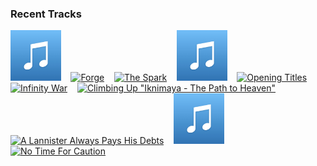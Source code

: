 ### Recent Tracks
[<img src='https://github.com/atfinke/atfinke/blob/master/placeholder.jpeg?raw=true' width='16%' height='16%' alt='Hedwigs Theme (From "Harry Potter and the Chamber of Secrets")'>](https://www.last.fm/music/john%2bwilliams/_/hedwig%2527s%2btheme%2b%2528from%2b%2522harry%2bpotter%2band%2bthe%2bchamber%2bof%2bsecrets%2522%2529)&nbsp;&nbsp;&nbsp;&nbsp;[<img src='https://lastfm.freetls.fastly.net/i/u/300x300/ad44dc8f53daaf1e7680eb380ab1eab6.png' width='16%' height='16%' alt='Forge'>](https://www.last.fm/music/alan%2bsilvestri/_/forge)&nbsp;&nbsp;&nbsp;&nbsp;[<img src='https://lastfm.freetls.fastly.net/i/u/300x300/bd0cfbae16bc951457828a020d972829.png' width='16%' height='16%' alt='The Spark'>](https://www.last.fm/music/john%2bwilliams/_/the%2bspark)&nbsp;&nbsp;&nbsp;&nbsp;[<img src='https://github.com/atfinke/atfinke/blob/master/placeholder.jpeg?raw=true' width='16%' height='16%' alt='Yodas Theme - From "Star Wars: The Empire Strikes Back"'>](https://www.last.fm/music/london%2bvoices/_/yoda%2527s%2btheme%2b-%2bfrom%2b%2522star%2bwars%253a%2bthe%2bempire%2bstrikes%2bback%2522)&nbsp;&nbsp;&nbsp;&nbsp;[<img src='https://lastfm.freetls.fastly.net/i/u/300x300/bfb91a5ba3124bf5b67a3a9dde93eb50.png' width='16%' height='16%' alt='Opening Titles'>](https://www.last.fm/music/david%2barnold%2b%2526%2bmichael%2bprice/_/opening%2btitles)&nbsp;&nbsp;&nbsp;&nbsp;<br>[<img src='https://lastfm.freetls.fastly.net/i/u/300x300/ad44dc8f53daaf1e7680eb380ab1eab6.png' width='16%' height='16%' alt='Infinity War'>](https://www.last.fm/music/alan%2bsilvestri/_/infinity%2bwar)&nbsp;&nbsp;&nbsp;&nbsp;[<img src='https://lastfm.freetls.fastly.net/i/u/300x300/96507e89022c4f9c9e06f2735607a832.png' width='16%' height='16%' alt='Climbing Up "Iknimaya - The Path to Heaven"'>](https://www.last.fm/music/james%2bhorner/_/climbing%2bup%2b%2522iknimaya%2b-%2bthe%2bpath%2bto%2bheaven%2522)&nbsp;&nbsp;&nbsp;&nbsp;[<img src='https://lastfm.freetls.fastly.net/i/u/300x300/7d87fa75c63a4f8484d121dfde6175e8.png' width='16%' height='16%' alt='A Lannister Always Pays His Debts'>](https://www.last.fm/music/ramin%2bdjawadi/_/a%2blannister%2balways%2bpays%2bhis%2bdebts)&nbsp;&nbsp;&nbsp;&nbsp;[<img src='https://github.com/atfinke/atfinke/blob/master/placeholder.jpeg?raw=true' width='16%' height='16%' alt='Parlay - From "Pirates of the Caribbean: At Worlds End"/Score'>](https://www.last.fm/music/hans%2bzimmer/_/parlay%2b-%2bfrom%2b%2522pirates%2bof%2bthe%2bcaribbean%253a%2bat%2bworld%2527s%2bend%2522%252fscore)&nbsp;&nbsp;&nbsp;&nbsp;[<img src='https://lastfm.freetls.fastly.net/i/u/300x300/d0a430fbde6644dcc45d9cd2aaa4e930.png' width='16%' height='16%' alt='No Time For Caution'>](https://www.last.fm/music/hans%2bzimmer/_/no%2btime%2bfor%2bcaution)&nbsp;&nbsp;&nbsp;&nbsp;<br>